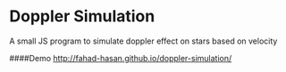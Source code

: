 # Doppler Simulation
A small JS program to simulate doppler effect on stars based on velocity

####Demo
http://fahad-hasan.github.io/doppler-simulation/
